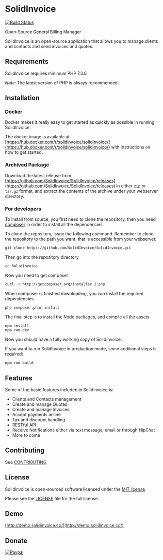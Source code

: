 # SolidInvoice

[![Build Status](https://travis-ci.org/SolidInvoice/SolidInvoice.png?branch=master)](https://travis-ci.org/SolidInvoice/SolidInvoice)

Open-Source General Billing Manager

SolidInvoice is an open-source application that allows you to manage clients and contacts and send invoices and quotes.

## Requirements

SolidInvoice requires minimum PHP 7.3.0.

*Note:* The latest version of PHP is always recommended

## Installation

### Docker

Docker makes it really easy to get started as quickly as possible in running SolidInvoice.

The docker image is available at [https://hub.docker.com/r/solidinvoice/solidinvoice/](https://hub.docker.com/r/solidinvoice/solidinvoice/) with instructions on how to get started.

### Archived Package

Download the latest release from [https://github.com/SolidInvoice/SolidInvoice/releases](https://github.com/SolidInvoice/SolidInvoice/releases) in either `zip` or `tar.gz` format,
and extract the contents of the archive under your webserver directory.

### For developers

To install from source, you first need to clone the repository, then you need [composer][2] in order to install all the dependencies.

To clone the repository, issue the following command. Remember to clone the repository to the path you want, that is accessible from your webserver.

```bash
git clone https://github.com/SolidInvoice/SolidInvoice.git
```

Then go into the repository directory

```bash
cd SolidInvoice
```

Now you need to get composer

```bash
curl -s http://getcomposer.org/installer | php
```

When composer is finished downloading, you can install the required dependencies:

```bash
php composer.phar install
```


The final step is to install the Node packages, and compile all the assets

```bash
npm install
npm run dev
```

Now you should have a fully working copy of SolidInvoice.

If you want to run SolidInvoice in production mode, some additional steps is required:

```bash
npm run build
```

## Features

Some of the basic features included in SolidInvoice is:

* Clients and Contacts management
* Create and manage Quotes
* Create and manage Invoices
* Accept payments online
* Tax and discount handling
* RESTful API
* Receive Notifications either via text message, email or through HipChat
* More to come


## Contributing

See [CONTRIBUTING](CONTRIBUTING.md)

## License

SolidInvoice is open-sourced software licensed under the [MIT license](http://opensource.org/licenses/MIT)

Please see the [LICENSE](LICENSE) file for the full license.

## Demo

[http://demo.solidinvoice.co/](http://demo.solidinvoice.co/)


[1]: http://symfony.com
[2]: http://getcomposer.org

## Donate

[![Paypal](https://www.paypal.com/en_US/i/btn/btn_donateCC_LG.gif)](https://www.paypal.com/cgi-bin/webscr?cmd=_s-xclick&hosted_button_id=EQLK2P3VBW2LC)
